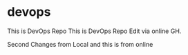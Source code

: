 # devops
This is DevOps Repo
This is DevOps Repo Edit via online GH.

Second Changes from Local
and this is from online
